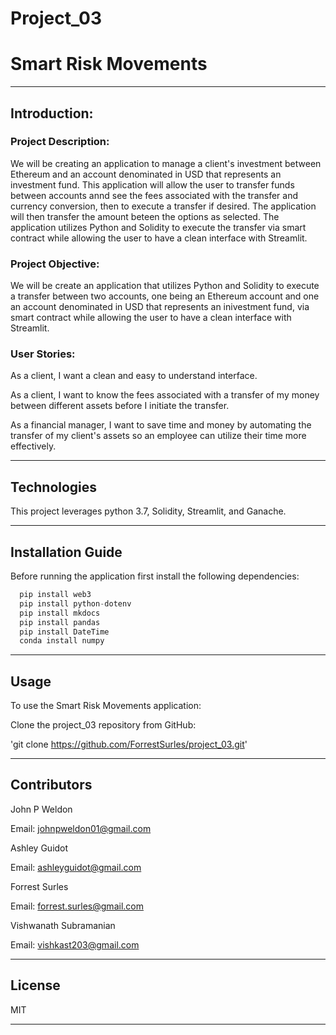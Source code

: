 # Project_03

# Smart Risk Movements

---

## Introduction:

### Project Description:

We will be creating an application to manage a client's investment between Ethereum and an account denominated in USD that represents an investment fund. This application will allow the user to transfer funds between accounts annd see the fees associated with the transfer and currency conversion, then to execute a transfer if desired. The application will then transfer the amount beteen the options as selected. The application utilizes Python and Solidity to execute the transfer via smart contract while allowing the user to have a clean interface with Streamlit.

### Project Objective:

We will be create an application that utilizes Python and Solidity to execute a transfer between two accounts, one being an Ethereum account and one an account denominated in USD that represents an inivestment fund, via smart contract while allowing the user to have a clean interface with Streamlit.

### User Stories:

As a client, I want a clean and easy to understand interface.

As a client, I want to know the fees associated with a transfer of my money between different assets before I initiate the transfer.

As a financial manager, I want to save time and money by automating the transfer of my client's assets so an employee can utilize their time more effectively.

---

## Technologies

This project leverages python 3.7, Solidity, Streamlit, and Ganache.

---

## Installation Guide

Before running the application first install the following dependencies:

```python
  pip install web3
  pip install python-dotenv
  pip install mkdocs
  pip install pandas
  pip install DateTime
  conda install numpy
```

---

## Usage

To use the Smart Risk Movements application:

Clone the project_03 repository from GitHub:

'git clone https://github.com/ForrestSurles/project_03.git'

---

## Contributors

John P Weldon

Email: johnpweldon01@gmail.com

Ashley Guidot

Email: ashleyguidot@gmail.com

Forrest Surles

Email: forrest.surles@gmail.com

Vishwanath Subramanian

Email: vishkast203@gmail.com

---

## License

MIT

---
